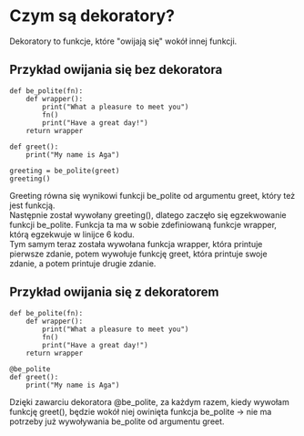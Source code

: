 # Czym są dekoratory?  
Dekoratory to funkcje, które "owijają się" wokół innej funkcji.  
  
## Przykład owijania się bez dekoratora   
  
```
def be_polite(fn):
    def wrapper():
        print("What a pleasure to meet you")
        fn()
        print("Have a great day!")
    return wrapper
    
def greet():
    print("My name is Aga")
    
greeting = be_polite(greet)
greeting()
```
  
Greeting równa się wynikowi funkcji be_polite od argumentu greet, który też jest funkcją.  
Następnie został wywołany greeting(), dlatego zaczęło się egzekwowanie funkcji be_polite. Funkcja ta ma w sobie zdefiniowaną funkcje wrapper, którą egzekwuje w linijce 6 kodu.  
Tym samym teraz została wywołana funkcja wrapper, która printuje pierwsze zdanie, potem wywołuje funkcję greet, która printuje swoje zdanie, a potem printuje drugie zdanie.  
  
## Przykład owijania się z dekoratorem    
  
```
def be_polite(fn):
    def wrapper():
        print("What a pleasure to meet you")
        fn()
        print("Have a great day!")
    return wrapper
    
@be_polite
def greet():
    print("My name is Aga")
```
  
Dzięki zawarciu dekoratora @be_polite, za każdym razem, kiedy wywołam funkcję greet(), będzie wokół niej owinięta funkcja be_polite -> nie ma potrzeby już wywoływania be_polite od argumentu greet.
